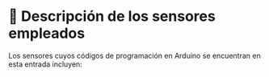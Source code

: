 # 🚙 Descripción de los sensores empleados
Los sensores cuyos códigos de programación en Arduino se encuentran en esta entrada incluyen:
